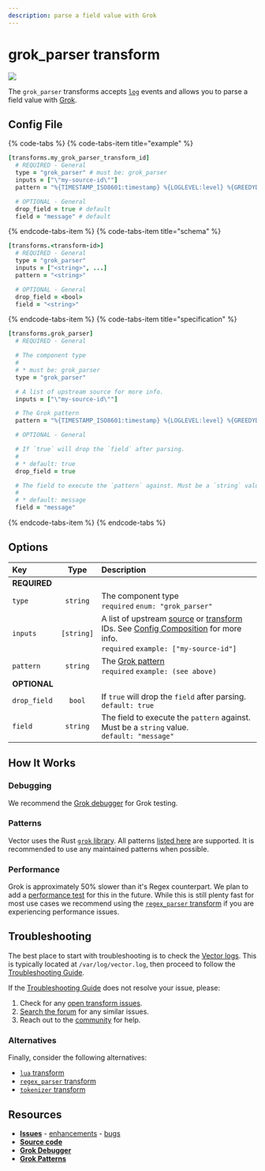 ```yaml
---
description: parse a field value with Grok
---
```


<!---
!!!WARNING!!!!

This file is autogenerated! Please do not manually edit this file.
Instead, please modify the contents of `/.metadata.toml`.
-->


# grok_parser transform

![](../../../assets/grok_parser-transform.svg)


The `grok_parser` transforms accepts [`log`][docs.log_event] events and allows you to parse a field value with [Grok][url.grok].

## Config File

{% code-tabs %}
{% code-tabs-item title="example" %}
```coffeescript
[transforms.my_grok_parser_transform_id]
  # REQUIRED - General
  type = "grok_parser" # must be: grok_parser
  inputs = ["\"my-source-id\""]
  pattern = "%{TIMESTAMP_ISO8601:timestamp} %{LOGLEVEL:level} %{GREEDYDATA:message}"

  # OPTIONAL - General
  drop_field = true # default
  field = "message" # default
```
{% endcode-tabs-item %}
{% code-tabs-item title="schema" %}
```coffeescript
[transforms.<transform-id>]
  # REQUIRED - General
  type = "grok_parser"
  inputs = ["<string>", ...]
  pattern = "<string>"

  # OPTIONAL - General
  drop_field = <bool>
  field = "<string>"
```
{% endcode-tabs-item %}
{% code-tabs-item title="specification" %}
```coffeescript
[transforms.grok_parser]
  # REQUIRED - General

  # The component type
  #
  # * must be: grok_parser
  type = "grok_parser"

  # A list of upstream source for more info.
  inputs = ["\"my-source-id\""]

  # The Grok pattern
  pattern = "%{TIMESTAMP_ISO8601:timestamp} %{LOGLEVEL:level} %{GREEDYDATA:message}"

  # OPTIONAL - General

  # If `true` will drop the `field` after parsing.
  #
  # * default: true
  drop_field = true

  # The field to execute the `pattern` against. Must be a `string` value.
  #
  # * default: message
  field = "message"
```
{% endcode-tabs-item %}
{% endcode-tabs %}

## Options

| Key  | Type  | Description |
| :--- | :---: | :---------- |
| **REQUIRED** | | |
| `type` | `string` | The component type<br />`required` `enum: "grok_parser"` |
| `inputs` | `[string]` | A list of upstream [source][docs.sources] or [transform][docs.transforms] IDs. See [Config Composition][docs.config_composition] for more info.<br />`required` `example: ["my-source-id"]` |
| `pattern` | `string` | The [Grok pattern][url.grok_patterns]<br />`required` `example: (see above)` |
| **OPTIONAL** | | |
| `drop_field` | `bool` | If `true` will drop the `field` after parsing.<br />`default: true` |
| `field` | `string` | The field to execute the `pattern` against. Must be a `string` value.<br />`default: "message"` |









## How It Works

### Debugging

We recommend the [Grok debugger][url.grok_debugger] for Grok testing.

### Patterns

Vector uses the Rust [`grok` library][url.rust_grok_library]. All patterns [listed here][url.grok_patterns] are supported. It is recommended to use any maintained patterns when possible.

### Performance

Grok is approximately 50% slower than it's Regex counterpart. We plan to add a [performance test][docs.performance] for this in the future. While this is still plenty fast for most use cases we recommend using the [`regex_parser` transform][docs.regex_parser_transform] if you are experiencing performance issues.

## Troubleshooting

The best place to start with troubleshooting is to check the
[Vector logs][docs.monitoring_logs]. This is typically located at
`/var/log/vector.log`, then proceed to follow the
[Troubleshooting Guide][docs.troubleshooting].

If the [Troubleshooting Guide][docs.troubleshooting] does not resolve your
issue, please:

1. Check for any [open transform issues](https://github.com/timberio/vector/issues?q=is%3Aopen+is%3Aissue+label%3A%22Transform%3A+grok_parser%22).
2. [Search the forum][url.search_forum] for any similar issues.
2. Reach out to the [community][url.community] for help.

### Alternatives

Finally, consider the following alternatives:

* [`lua` transform][docs.lua_transform]
* [`regex_parser` transform][docs.regex_parser_transform]
* [`tokenizer` transform][docs.tokenizer_transform]

## Resources

* [**Issues**](https://github.com/timberio/vector/issues?q=is%3Aopen+is%3Aissue+label%3A%22Transform%3A+grok_parser%22) - [enhancements](https://github.com/timberio/vector/issues?q=is%3Aopen+is%3Aissue+label%3A%22Transform%3A+grok_parser%22+label%3A%22Type%3A+Enhancement%22) - [bugs](https://github.com/timberio/vector/issues?q=is%3Aopen+is%3Aissue+label%3A%22Transform%3A+grok_parser%22+label%3A%22Type%3A+Bug%22)
* [**Source code**](https://github.com/timberio/vector/tree/master/src/transform/grok_parser.rs)
* [**Grok Debugger**][url.grok_debugger]
* [**Grok Patterns**][url.grok_patterns]


[docs.config_composition]: ../../../usage/configuration/README.md#composition
[docs.log_event]: ../../../about/data-model.md#log
[docs.lua_transform]: ../../../usage/configuration/transforms/lua.md
[docs.monitoring_logs]: ../../../usage/administration/monitoring.md#logs
[docs.performance]: ../../../performance.md
[docs.regex_parser_transform]: ../../../usage/configuration/transforms/regex_parser.md
[docs.sources]: ../../../usage/configuration/sources
[docs.tokenizer_transform]: ../../../usage/configuration/transforms/tokenizer.md
[docs.transforms]: ../../../usage/configuration/transforms
[docs.troubleshooting]: ../../../usage/guides/troubleshooting.md
[url.community]: https://vector.dev/community
[url.grok]: http://grokdebug.herokuapp.com/
[url.grok_debugger]: http://grokdebug.herokuapp.com/
[url.grok_patterns]: https://github.com/daschl/grok/tree/master/patterns
[url.rust_grok_library]: https://github.com/daschl/grok
[url.search_forum]: https://forum.vector.dev/search?expanded=true
